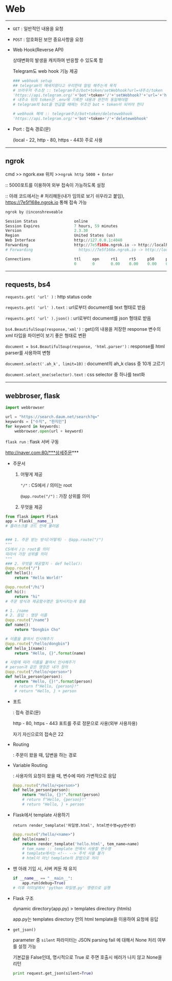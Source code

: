 # Web

---

- `GET` : 일반적인 내용을 요청

- `POST` : 암호화된 보안 중요사항을 요청

- Web Hook(Reverse API)

  상태변화의 발생을 캐치하여 반응할 수 있도록 함

  Telegram도 web hook 기능 제공

  ```python
  ### webhook setup
  ## telegram이 메세지왔다고 우리한테 알림 해주는게 목적
  # 브라우저 주소창 :: telegram주소/bot+token/setWebhook?url=내주소/token
  'https://api.telegram.org/'+'bot'+token+'/'+'setWebhook?'+'url='+'https://7e5f168e.ngrok.io/'+ token
  # 내주소 뒤의 token은 .env에 기록한 내용과 완전히 동일해야함
  # telegram의 bot을 언급할 때에는 무조건 bot + token이 되어야 한다
  
  # webhook 해제 :: telegram주소/bot+token/deletewebhook
  'https://api.telegram.org/'+'bot'+token+'/'+'deletewebhook'
  ```

- Port : 접속 경로(문)

  (local - 22, http - 80, https - 443) 주로 사용

---

## ngrok

cmd >> ngork.exe 위치 >>`ngrok http 5000 + Enter`

:: 5000포트를 이용하여 외부 접속이 가능하도록 설정

:: 아래 코드에서는 # 처리해둔(내가 임의로 보기 쉬우라고 붙임), https://7e5f168e.ngrok.io 통해 접속 가능

```python
ngrok by @inconshreveable                                                                               (Ctrl+C to quit)

Session Status                online
Session Expires               7 hours, 59 minutes
Version                       2.3.30
Region                        United States (us)
Web Interface                 http://127.0.0.1:4040
Forwarding                    http://7e5f168e.ngrok.io -> http://localhost:5000
# Forwarding                    https://7e5f168e.ngrok.io -> http://localhost:5000

Connections                   ttl     opn     rt1     rt5     p50     p90
                              0       0       0.00    0.00    0.00    0.00
```



---

## requests, bs4

`requests.get( 'url' )` : http status code

`requests.get( 'url' ).text` : url로부터 document를 text 형태로 받음

`requests.get( 'url' ).json()` : url로부터 document를 json 형태로 받음

`bs4.BeautifulSoup(response,'xml')` : get()의 내용을 저장한 response 변수의 xml 타입을 파이썬이 보기 좋은 형태로 변환

`document = bs4.BeautifulSoup(response, 'html.parser')` : response를 html parser를 사용하여 변형

`document.select('.ah_k', limit=10)` : document의 ah_k class 중 10개 고르기

`document.select_one(selector).text` : css selector 중 하나를 text화

---

## webbroser, flask

```python
import webbrowser

url = "https://search.daum.net/search?q="
keywords = ["수지", "한지민"]
for keyword in keywords:
    webbrowser.open(url + keyword)
```

`flask run` : flask 서버 구동

http://naver.com:80/***상세주문***

- 주문서

  1. 어떻게 제공

     `"/"` : CS에서 / 의미는 root

     `@app.route("/")` : 가장 상위를 의미

  2. 무엇을 제공

```python
from flask import Flask
app = Flask(__name__)
# 플라스크를 코드 안에 불러옴


### 1. 주문 받는 방식(어떻게) - @app.route("/")
"""
CS에서 /는 root를 의미
따라서 가장 상위를 의미
"""
### 2. 무엇을 제공할지 - def hello():
@app.route("/")
def hello():
    return "Hello World!"

@app.route("/hi")
def hi():
    return "hi"
# 주문 방식과 제공함수명은 일치시키는게 좋음

# 1. /name
# 2. 응답 : 영문 이름
@app.route("/name")
def name():
    return "Dongbin Cho"

# 이름을 붙여서 인사해주기
@app.route("/hello/dongbin")
def hello_1(name):
    return "Hello, {}".format(name)

# 사람에 따라 이름을 붙여서 인사해주기
# person과 같은 명칭은 내가 정의
@app.route("/hello/<person>")
def hello_person(person):
    return "Hello, {}!".format(person)
    # return f"Hello, {person}!"
    # return "Hello, } + person
```

- 포트

  : 접속 경로(문)

  http - 80, https - 443 포트를 주로 정문으로 사용(외부 사용자용)

  자기 자신으로의 접속은 22

- Routing

  : 주문이 왔을 때, 답변을 하는 경로

- Variable Routing

  : 사용자의 요청이 왔을 때, 변수에 따라 가변적으로 응답

  ```python
  @app.route("/hello/<person>")
  def hello_person(person):
      return "Hello, {}!".format(person)
      # return f"Hello, {person}!"
      # return "Hello, } + person
  ```

- Flask에서 template 사용하기

  `return render_template('파일명.html', html변수명=py변수명)`

  ```python
  @app.route("/hello/<name>")
  def hello(name):
      return render_template('hello.html', tem_name=name)
      # tem_name :: template 안에서 사용할 변수명
      # template에서는 <!-- --> 주석 사용 불가
      # html이 아닌 template의 문법으로 처리
  ```

- 맨 아래 기입 시, 서버 켜둔 채 유지

  ```python
  if __name__ == "__main__":
      app.run(debug=True)
  # 이후 터미널에서 'python 파일명.py' 명령으로 실행
  ```

- Flask 구조

  dynamic directory(app.py) > templates directory (htmls)

  app.py는 templates directory 안의 html template을 이용하여 요청에 응답
  
- `get_json()`

  parameter 중 `silent` 파라미터는 JSON parsing fail 에 대해서 None 처리 여부를 설정 가능

  기본값을 False인데, 명시적으로 True 로 주면 호출시 에러가 나지 않고 None을 리턴

  ```python
  print request.get_json(silent=True) 
  ```
